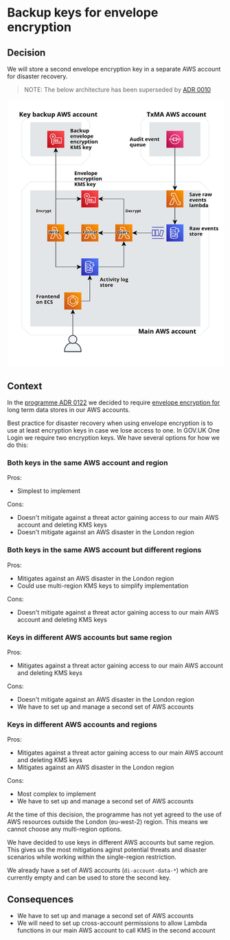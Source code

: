 # Backup keys for envelope encryption

## Decision

We will store a second envelope encryption key in a separate AWS account for disaster recovery.

> NOTE: The below architecture has been superseded by [ADR 0010](./0010-simplify-activity-log-data-structure-pipeline.md)

![Architectural Design diagram a backup KMS key stored in a separate AWS account](images/ADR-0009-envelope-encryption.png)

## Context

In the [programme ADR 0122](https://github.com/govuk-one-login/architecture/blob/main/adr/0122-secure-storage-accounts-data.md) we decided to require [envelope encryption for](https://docs.aws.amazon.com/encryption-sdk/latest/developer-guide/concepts.html#envelope-encryption) long term data stores in our AWS accounts.

Best practice for disaster recovery when using envelope encryption is to use at least encryption keys in case we lose access to one.
In GOV.UK One Login we require two encryption keys. We have several options for how we do this:

### Both keys in the same AWS account and region

Pros:

- Simplest to implement

Cons:

- Doesn't mitigate against a threat actor gaining access to our main AWS account and deleting KMS keys
- Doesn't mitigate against an AWS disaster in the London region

### Both keys in the same AWS account but different regions

Pros:

- Mitigates against an AWS disaster in the London region
- Could use multi-region KMS keys to simplify implementation

Cons:

- Doesn't mitigate against a threat actor gaining access to our main AWS account and deleting KMS keys

### Keys in different AWS accounts but same region

Pros:

- Mitigates against a threat actor gaining access to our main AWS account and deleting KMS keys

Cons:

- Doesn't mitigate against an AWS disaster in the London region
- We have to set up and manage a second set of AWS accounts

### Keys in different AWS accounts and regions

Pros:

- Mitigates against a threat actor gaining access to our main AWS account and deleting KMS keys
- Mitigates against an AWS disaster in the London region

Cons:

- Most complex to implement
- We have to set up and manage a second set of AWS accounts

At the time of this decision, the programme has not yet agreed to the use of AWS resources outside the London (eu-west-2) region.
This means we cannot choose any multi-region options.

We have decided to use keys in different AWS accounts but same region.
This gives us the most mitigations aginst potential threats and disaster scenarios while working within the single-region restriction.

We already have a set of AWS accounts (`di-account-data-*`) which are currently empty and can be used to store the second key.

## Consequences

- We have to set up and manage a second set of AWS accounts
- We will need to set up cross-account permissions to allow Lambda functions in our main AWS account to call KMS in the second account
